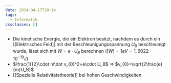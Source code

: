 ```yaml
---
date: 2024-04-17T20:14
tags:
  - Informatik
cssclasses: []
---
```

- Die kinetische Energie, die ein Elektron besitzt, nachdem es durch ein [[Elektrisches Feld]] mit der Beschleunigungsspannung $U_B$ beschleunigt wurde, lässt sich mit $W=e\cdot U_B$ berechnen ($[W]=1eV=1,6022\cdot10^{-19}J$)
- $\frac{1}{2}\cdot m\dot v_{0}^2=e\cdot U_B$ => $v_{0}=\sqrt{2\frac{e}{m}U_B}$ 
- [[Spezielle Relativitätstheorie]] bei hohen Geschwindigkeiten